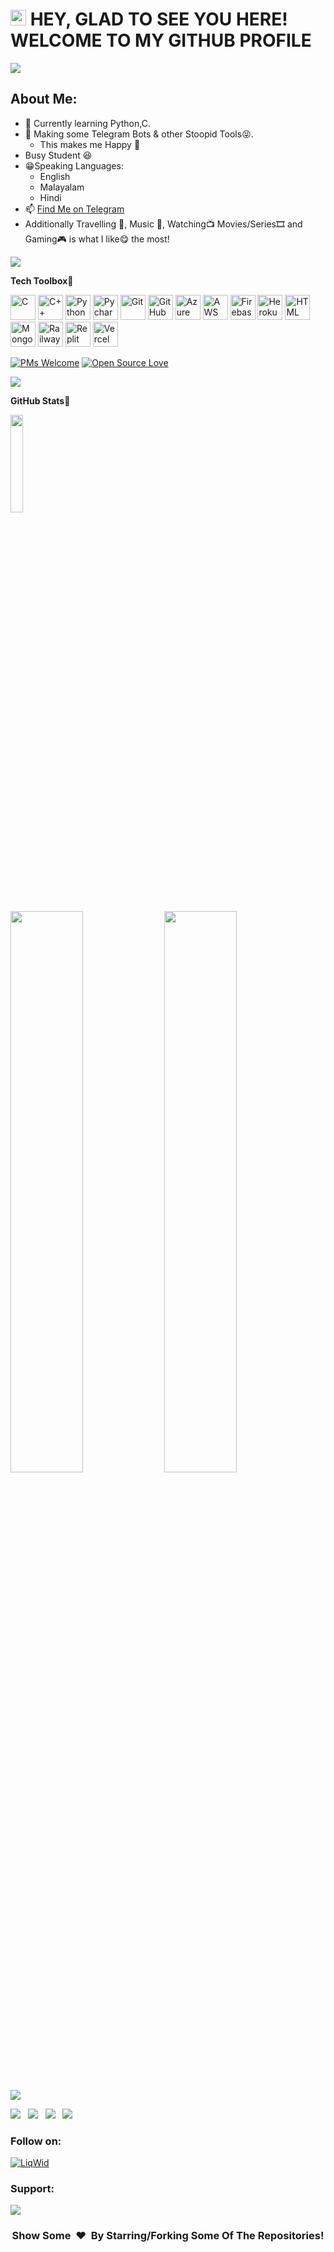 <h1 align="left"><img src="https://media.giphy.com/media/hvRJCLFzcasrR4ia7z/giphy.gif" width="25px"> HEY, GLAD TO SEE YOU HERE! WELCOME TO MY GITHUB PROFILE</h1>

<!--Trap--:)-->
<a href="https://github.com/404"><img src="https://user-images.githubusercontent.com/73097560/115834477-dbab4500-a447-11eb-908a-139a6edaec5c.gif"></a>

## About Me:
- 🌱 Currently learning Python,C.
- 👀 Making some Telegram Bots & other Stoopid Tools😝.
    - This makes me Happy 🤗
- Busy Student 😆
- 😁Speaking Languages:
    - English
    - Malayalam
    - Hindi
- 📫 [Find Me on Telegram](https://t.me/liqwid_x)
- Additionally Travelling 🧳, Music 🎼, Watching📺 Movies/Series🎞️ and Gaming🎮 is what I like😋 the most!

<!--Trap--:)-->
<a href="https://github.com/404"><img src="https://user-images.githubusercontent.com/73097560/115834477-dbab4500-a447-11eb-908a-139a6edaec5c.gif"></a>

**Tech Toolbox🧰**<br>

<p align="left">
<img src="https://github.com/NiranjanVRam/TechStack/blob/main/C.png" alt="C" width="40" height="40"/>
<img src="https://github.com/NiranjanVRam/TechStack/blob/main/C%2B%2B.png" alt="C++" width="40" height="40"/> 
<img src="https://github.com/NiranjanVRam/TechStack/blob/main/Python.png" alt="Python" width="40" height="40"/> 
<img src="https://github.com/NiranjanVRam/TechStack/blob/main/Pycharm.png" alt="Pycharm" width="40" height="40"/>
<img src="https://github.com/NiranjanVRam/TechStack/blob/main/Git.png" alt="Git" width="40" height="40"/>
<img src="https://github.com/NiranjanVRam/TechStack/blob/main/Github.png" alt="GitHub" width="40" height="40"/>
<img src="https://github.com/NiranjanVRam/TechStack/blob/main/Azure.png" alt="Azure" width="40" height="40"/>
<img src="https://github.com/NiranjanVRam/TechStack/blob/main/AWS.png" alt="AWS" width="40" height="40"/>
<img src="https://github.com/NiranjanVRam/TechStack/blob/main/Firebase.png" alt="Firebase" width="40" height="40"/>
<img src="https://github.com/NiranjanVRam/TechStack/blob/main/Heroku.png" alt="Heroku" width="40" height="40"/>
<img src="https://github.com/NiranjanVRam/TechStack/blob/main/Html.png" alt="HTML" width="40" height="40"/>
<img src="https://github.com/NiranjanVRam/TechStack/blob/main/Mongodb.png" alt="Mongodb" width="40" height="40"/>
<img src="https://github.com/NiranjanVRam/TechStack/blob/main/Railway.png" alt="Railway" width="40" height="40"/>
<img src="https://github.com/NiranjanVRam/TechStack/blob/main/Replit.png" alt="Replit" width="40" height="40"/>
<img src="https://github.com/NiranjanVRam/TechStack/blob/main/Vercel.png" alt="Vercel" width="40" height="40"/>

[![PMs Welcome](https://img.shields.io/badge/PMs-welcome-brightgreen.svg?style=flat&logo=github)](https://github.com/NiranjanVRam) [![Open Source Love](https://img.shields.io/badge/Open%20Source-%F0%9F%A4%8D-Green)](https://github.com/NiranjanVRam)
<!---
|      Project :octocat:   |     Stars🌟   | Forks🍴  | Issues🐛  | Open PRs:bell:  | Closed PRs:fire:  |
|-------------|-------------------|---|---|---|---|
| [**IoT-Spot**](https://github.com/prathimacode-hub/IoT-Spot) | [![GitHub Stars](https://img.shields.io/github/stars/prathimacode-hub/IoT-Spot?style=flat-square&labelColor=343b41)](https://github.com/prathimacode-hub/IoT-Spot/stars) | [![GitHub Forks](https://img.shields.io/github/forks/prathimacode-hub/IoT-Spot?style=flat-square&labelColor=343b41)](https://github.com/prathimacode-hub/IoT-Spot/forks) | [![GitHub Issues](https://img.shields.io/github/issues/prathimacode-hub/IoT-Spot?style=flat-square)](https://github.com/prathimacode-hub/IoT-Spot/issues) | [![GitHub Open Pull Requests](https://img.shields.io/github/issues-pr/prathimacode-hub/IoT-Spot?style=flat&logo=github)](https://github.com/prathimacode-hub/IoT-Spot/pulls) | [![GitHub Closed Pull Requests](https://img.shields.io/github/issues-pr-closed/prathimacode-hub/IoT-Spot?style=flat&color=critical&logo=github)](https://github.com/prathimacode-hub/IoT-Spot/pulls?q=is%3Apr+is%3Aclosed) |
| [**VoxUp**](https://github.com/prathimacode-hub/VoxUp) | [![GitHub Stars](https://img.shields.io/github/stars/prathimacode-hub/VoxUp?style=flat-square&labelColor=343b41)](https://github.com/prathimacode-hub/VoxUp/stars) | [![GitHub Forks](https://img.shields.io/github/forks/prathimacode-hub/VoxUp?style=flat-square&labelColor=343b41)](https://github.com/prathimacode-hub/VoxUp/forks) | [![GitHub Issues](https://img.shields.io/github/issues/prathimacode-hub/VoxUp?style=flat-square)](https://github.com/prathimacode-hub/VoxUp/issues) | [![GitHub Open Pull Requests](https://img.shields.io/github/issues-pr/prathimacode-hub/VoxUp?style=flat&logo=github)](https://github.com/prathimacode-hub/VoxUp/pulls) | [![GitHub Closed Pull Requests](https://img.shields.io/github/issues-pr-closed/prathimacode-hub/VoxUp?style=flat&color=critical&logo=github)](https://github.com/prathimacode-hub/VoxUp/pulls?q=is%3Apr+is%3Aclosed) |
--->
    
<!--Trap--:)-->
<a href="https://github.com/404"><img src="https://user-images.githubusercontent.com/73097560/115834477-dbab4500-a447-11eb-908a-139a6edaec5c.gif"></a>

**GitHub Stats🎯**<br>

<img width="20%" src="https://profile-counter.glitch.me/{NiranjanVRam}/count.svg" /> 
    
<p align="left">
  <img width="48%" src="https://github-readme-stats.vercel.app/api?username=NiranjanVRam&show_icons=true&theme=tokyonight&count_private=true&include_all_commits=true" /> 
  <img width="48%" src="https://github-readme-streak-stats.herokuapp.com/?user=NiranjanVRam&theme=tokyonight" />
</p>

<!--Trap--:)-->
<a href="https://github.com/404"><img src="https://user-images.githubusercontent.com/73097560/115834477-dbab4500-a447-11eb-908a-139a6edaec5c.gif"></a>

<a href="https://www.linkedin.com/in/niranjan-v-ram-a260451b6/"><img src="https://img.shields.io/badge/LinkedIn-0077B5?style=for-the-badge&logo=linkedin&logoColor=white"></img></a>&nbsp;&nbsp; <a href="https://twitter.com/NiranjanVRam"><img src="https://img.shields.io/badge/Twitter-1DA1F2?style=for-the-badge&logo=twitter&logoColor=white"></img></a>&nbsp;&nbsp; <a href="https://github.com/NiranjanVRam"><img src="https://img.shields.io/badge/GitHub-100000?style=for-the-badge&logo=github&logoColor=white"></img></a>&nbsp;&nbsp; <a href="https://telegram.dog/liqwid_x"><img src="https://img.shields.io/badge/Join%20Me-Telegram-blue.svg?logo=telegram"></img></a>&nbsp;&nbsp;

### Follow on:
[![LiqWid](https://img.icons8.com/fluent/48/000000/telegram-app.png)][telegram]

### Support:
<a href="https://t.me/liqwid_x"><img src="https://img.shields.io/badge/Support-Join%20Me%20On%20Telegram-blue.svg?logo=telegram"></a>

<!---
### Telegram Channel:
<a href="https://t.me/fileshomeofficial"><img src="https://img.shields.io/badge/Files%20Home%20Official-Join%20Telegram%20Channel-blue.svg?logo=telegram"></a>
--->

[Telegram]: https://t.me/liqwid_x

<h3 align="center">Show Some &nbsp;❤️&nbsp; By Starring/Forking Some Of The Repositories!</h3>

<!---
- 👋 Hi, I’m @NiranjanVRam
- 👀 I’m interested in developing TG bots...
- 🌱 I’m currently learning c,c++,python...
- 💞️ I’m currently not looking to collaborate on anything...
- 📫 How to reach me ... Reach Me Through my bot in TG [@fhnopmbot](https://t.me/fhnopmbot) | Join My Channel [Files Home](https://t.me/fileshomeofficial)
--->
<!---
NiranjanVRam/NiranjanVRam is a ✨ special ✨ repository because its `README.md` (this file) appears on your GitHub profile.
You can click the Preview link to take a look at your changes.
--->
